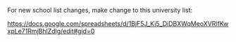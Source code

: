 For new school list changes, make change to this university list:

https://docs.google.com/spreadsheets/d/1BjF5J_Ki5_DiDBXWqMeoXVRlfKwxpLe71RmjBhlZdlg/edit#gid=0
